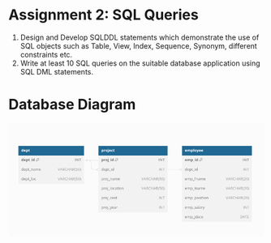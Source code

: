 # Assignment 2: SQL Queries

1. Design and Develop SQLDDL statements which demonstrate the use of SQL objects such as Table, View, Index, Sequence, Synonym, different constraints etc. 
2. Write at least 10 SQL queries on the suitable database application using SQL DML statements.

# Database Diagram

<img src="https://github.com/shxntanu/TE-Lab-Assignments/blob/db83a276c509efc56fda91a26442316ef04e6882/02/DB-Diagram.png">
